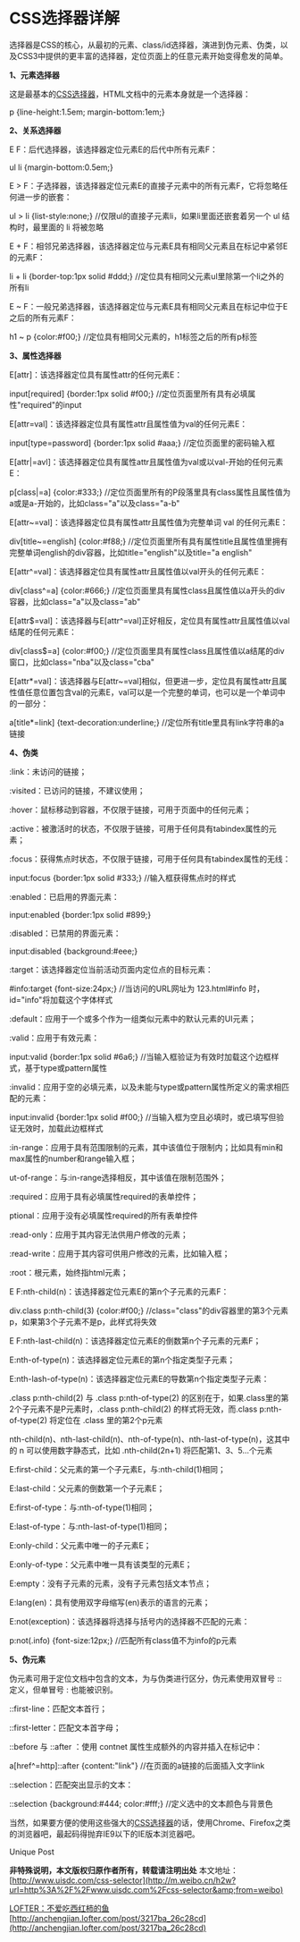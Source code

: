 # CSS选择器详解

选择器是CSS的核心，从最初的元素、class/id选择器，演进到伪元素、伪类，以及CSS3中提供的更丰富的选择器，定位页面上的任意元素开始变得愈发的简单。

**1、元素选择器**

这是最基本的[CSS选择器](http://m.weibo.cn/h2w?url=http%3A%2F%2Fwww.uisdc.com%2Ftag%2Fcss%25e9%2580%2589%25e6%258b%25a9%25e5%2599%25a8&amp;from=weibo)，HTML文档中的元素本身就是一个选择器：

p {line-height:1.5em; margin-bottom:1em;}

**2、关系选择器**

E F：后代选择器，该选择器定位元素E的后代中所有元素F：

ul li {margin-bottom:0.5em;}

E > F：子选择器，该选择器定位元素E的直接子元素中的所有元素F，它将忽略任何进一步的嵌套：

ul > li {list-style:none;} //仅限ul的直接子元素li，如果li里面还嵌套着另一个 ul 结构时，最里面的 li 将被忽略

E + F：相邻兄弟选择器，该选择器定位与元素E具有相同父元素且在标记中紧邻E的元素F：

li + li {border-top:1px solid #ddd;} //定位具有相同父元素ul里除第一个li之外的所有li

E ~ F：一般兄弟选择器，该选择器定位与元素E具有相同父元素且在标记中位于E之后的所有元素F：

h1 ~ p {color:#f00;} //定位具有相同父元素的，h1标签之后的所有p标签

**3、属性选择器**

E[attr]：该选择器定位具有属性attr的任何元素E：

input[required] {border:1px solid #f00;} //定位页面里所有具有必填属性"required"的input

E[attr=val]：该选择器定位具有属性attr且属性值为val的任何元素E：

input[type=password] {border:1px solid #aaa;} //定位页面里的密码输入框

E[attr|=avl]：该选择器定位具有属性attr且属性值为val或以val-开始的任何元素E：

p[class|=a] {color:#333;} //定位页面里所有的P段落里具有class属性且属性值为a或是a-开始的，比如class="a"以及class="a-b"

E[attr~=val]：该选择器定位具有属性attr且属性值为完整单词 val 的任何元素E：

div[title~=english] {color:#f88;} //定位页面里所有具有属性title且属性值里拥有完整单词english的div容器，比如title="english"以及title="a english"

E[attr^=val]：该选择器定位具有属性attr且属性值以val开头的任何元素E：

div[class^=a] {color:#666;} //定位页面里具有属性class且属性值以a开头的div容器，比如class="a"以及class="ab"

E[attr$=val]：该选择器与E[attr^=val]正好相反，定位具有属性attr且属性值以val结尾的任何元素E：

div[class$=a] {color:#f00;} //定位页面里具有属性class且属性值以a结尾的div窗口，比如class="nba"以及class="cba"

E[attr*=val]：该选择器与E[attr~=val]相似，但更进一步，定位具有属性attr且属性值任意位置包含val的元素E，val可以是一个完整的单词，也可以是一个单词中的一部分：

a[title*=link] {text-decoration:underline;} //定位所有title里具有link字符串的a链接

**4、伪类**

:link：未访问的链接；

:visited：已访问的链接，不建议使用；

:hover：鼠标移动到容器，不仅限于链接，可用于页面中的任何元素；

:active：被激活时的状态，不仅限于链接，可用于任何具有tabindex属性的元素；

:focus：获得焦点时状态，不仅限于链接，可用于任何具有tabindex属性的无线：

input:focus {border:1px solid #333;} //输入框获得焦点时的样式

:enabled：已启用的界面元素：

input:enabled {border:1px solid #899;}

:disabled：已禁用的界面元素：

input:disabled {background:#eee;}

:target：该选择器定位当前活动页面内定位点的目标元素：

#info:target {font-size:24px;} //当访问的URL网址为 123.html#info 时，id="info"将加载这个字体样式

:default：应用于一个或多个作为一组类似元素中的默认元素的UI元素；

:valid：应用于有效元素：

input:valid {border:1px solid #6a6;} //当输入框验证为有效时加载这个边框样式，基于type或pattern属性

:invalid：应用于空的必填元素，以及未能与type或pattern属性所定义的需求相匹配的元素：

input:invalid {border:1px solid #f00;} //当输入框为空且必填时，或已填写但验证无效时，加载此边框样式

:in-range：应用于具有范围限制的元素，其中该值位于限制内；比如具有min和max属性的number和range输入框；

ut-of-range：与:in-range选择相反，其中该值在限制范围外；

:required：应用于具有必填属性required的表单控件；

ptional：应用于没有必填属性required的所有表单控件

:read-only：应用于其内容无法供用户修改的元素；

:read-write：应用于其内容可供用户修改的元素，比如输入框；

:root：根元素，始终指html元素；

E F:nth-child(n)：该选择器定位元素E的第n个子元素的元素F：

div.class p:nth-child(3) {color:#f00;} //class="class"的div容器里的第3个元素p，如果第3个子元素不是p，此样式将失效

E F:nth-last-child(n)：该选择器定位元素E的倒数第n个子元素的元素F；

E:nth-of-type(n)：该选择器定位元素E的第n个指定类型子元素；

E:nth-lash-of-type(n)：该选择器定位元素E的导数第n个指定类型子元素：

.class p:nth-child(2) 与 .class p:nth-of-type(2) 的区别在于，如果.class里的第2个子元素不是P元素时，.class p:nth-child(2) 的样式将无效，而.class p:nth-of-type(2) 将定位在 .class 里的第2个p元素

nth-child(n)、nth-last-child(n)、nth-of-type(n)、nth-last-of-type(n)，这其中的 n 可以使用数字静态式，比如 .nth-child(2n+1) 将匹配第1、3、5...个元素

E:first-child：父元素的第一个子元素E，与:nth-child(1)相同；

E:last-child：父元素的倒数第一个子元素E；

E:first-of-type：与:nth-of-type(1)相同；

E:last-of-type：与:nth-last-of-type(1)相同；

E:only-child：父元素中唯一的子元素E；

E:only-of-type：父元素中唯一具有该类型的元素E；

E:empty：没有子元素的元素，没有子元素包括文本节点；

E:lang(en)：具有使用双字母缩写(en)表示的语言的元素；

E:not(exception)：该选择器将选择与括号内的选择器不匹配的元素：

p:not(.info) {font-size:12px;} //匹配所有class值不为info的p元素

**5、伪元素**

伪元素可用于定位文档中包含的文本，为与伪类进行区分，伪元素使用双冒号 :: 定义，但单冒号 : 也能被识别。

::first-line：匹配文本首行；

::first-letter：匹配文本首字母；

::before 与 ::after ：使用 contnet 属性生成额外的内容并插入在标记中：

a[href^=http]::after {content:"link"} //在页面的a链接的后面插入文字link

::selection：匹配突出显示的文本：

::selection {background:#444; color:#fff;} //定义选中的文本颜色与背景色

当然，如果要方便的使用这些强大的[CSS选择器](http://m.weibo.cn/h2w?url=http%3A%2F%2Fwww.uisdc.com%2Ftag%2Fcss%25e9%2580%2589%25e6%258b%25a9%25e5%2599%25a8&amp;from=weibo)的话，使用Chrome、Firefox之类的浏览器吧，最起码得抛弃IE9以下的IE版本浏览器吧。

Unique Post

**非特殊说明，本文版权归原作者所有，转载请注明出处** 
本文地址：[http://www.uisdc.com/css-selector](http://m.weibo.cn/h2w?url=http%3A%2F%2Fwww.uisdc.com%2Fcss-selector&amp;from=weibo)

[LOFTER：不爱吃西红柿的鱼](http://anchengjian.lofter.com)   [http://anchengjian.lofter.com/post/3217ba_26c28cd](http://anchengjian.lofter.com/post/3217ba_26c28cd)